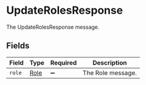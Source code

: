 # UpdateRolesResponse

The UpdateRolesResponse message.


## Fields

| Field                               | Type                                | Required                            | Description                         |
| ----------------------------------- | ----------------------------------- | ----------------------------------- | ----------------------------------- |
| `role`                              | [Role](../../models/shared/role.md) | :heavy_minus_sign:                  | The Role message.                   |